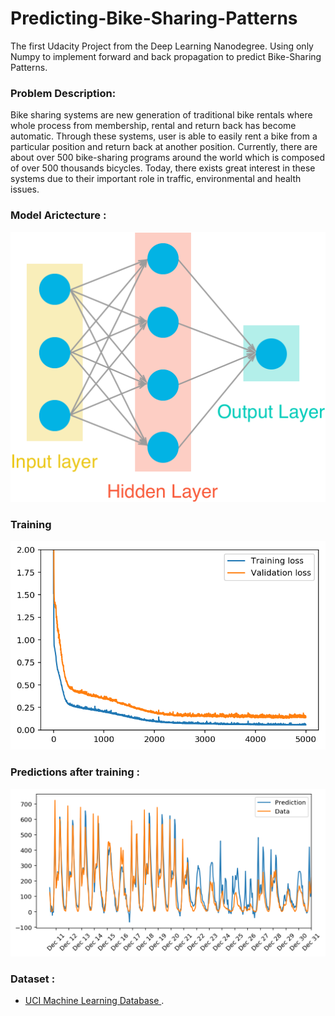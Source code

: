 # Predicting-Bike-Sharing-Patterns
The first Udacity Project from the Deep Learning Nanodegree. Using only Numpy to implement forward and back propagation to predict Bike-Sharing Patterns.

### Problem Description:
Bike sharing systems are new generation of traditional bike rentals where whole process from membership, rental and return back has become automatic. Through these systems, user is able to easily rent a bike from a particular position and return back at another position. Currently, there are about over 500 bike-sharing programs around the world which is composed of over 500 thousands bicycles. 
Today, there exists great interest in these systems due to their important role in traffic, environmental and health issues.

### Model Arictecture :
![](assets/neural_network.png)

### Training 
![](assets/train.png)

### Predictions after training :
![](assets/result.png)

### Dataset :
  -  [UCI Machine Learning Database ](https://archive.ics.uci.edu/ml/datasets/Bike+Sharing+Dataset).
